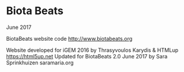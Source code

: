 # Biota Beats

June 2017

BiotaBeats website code
http://www.biotabeats.org

Website developed for iGEM 2016         by Thrasyvoulos Karydis & HTMLup https://html5up.net
Updated for BiotaBeats 2.0 June 2017    by Sara Sprinkhuizen saramaria.org
